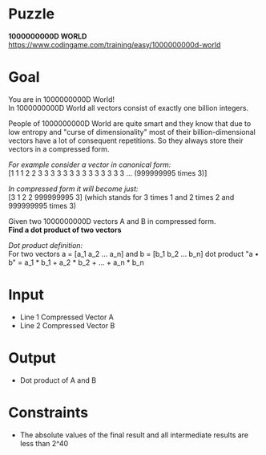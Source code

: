 # Puzzle 
**1000000000D WORLD** https://www.codingame.com/training/easy/1000000000d-world

# Goal
You are in 1000000000D World!  
In 1000000000D World all vectors consist of exactly one billion integers.  

People of 1000000000D World are quite smart and they know that due to low entropy and "curse of dimensionality" most of their billion-dimensional 
vectors have a lot of consequent repetitions. So they always store their vectors in a compressed form.

*For example consider a vector in canonical form:*  
[1 1 1 2 2 3 3 3 3 3 3 3 3 3 3 3 3 3 3 ... (999999995 times 3)]

*In compressed form it will become just:*  
[3 1 2 2 999999995 3]    (which stands for 3 times 1 and 2 times 2 and 999999995 times 3)

Given two 1000000000D vectors A and B in compressed form.  
**Find a dot product of two vectors**

*Dot product definition:*  
For two vectors a = [a_1 a_2 ... a_n] and b = [b_1 b_2 ... b_n] dot product "a • b" = a_1 * b_1 + a_2 * b_2 + ... + a_n * b_n

# Input
* Line 1 Compressed Vector A
* Line 2 Compressed Vector B

# Output
* Dot product of A and B

# Constraints
* The absolute values of the final result and all intermediate results are less than 2^40

